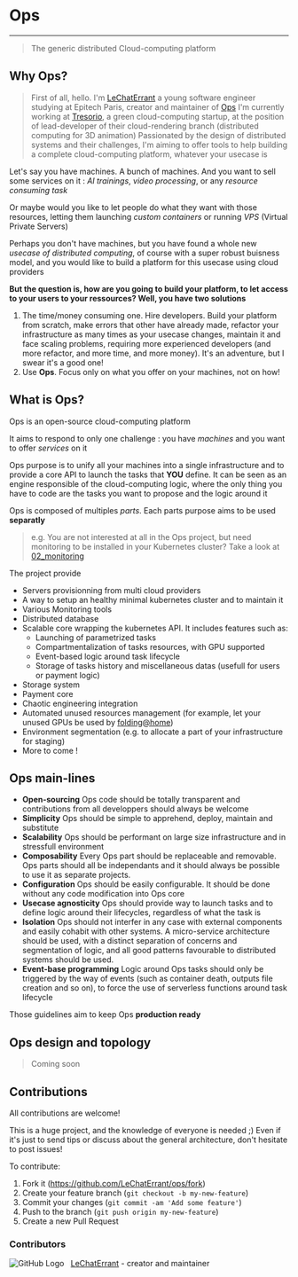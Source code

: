 # Ops

___

> The generic distributed Cloud-computing platform

## Why Ops?

> First of all, hello. I'm [LeChatErrant](https://github.com/LeChatErrant) a young software engineer studying at Epitech Paris, creator and maintainer of [Ops](https://github.com/LeChatErrant/ops)
> I'm currently working at [Tresorio](https://tresorio.com/), a green cloud-computing startup, at the position of lead-developer of their cloud-rendering branch (distributed computing for 3D animation)
> Passionated by the design of distributed systems and their challenges, I'm aiming to offer tools to help building a complete cloud-computing platform, whatever your usecase is

Let's say you have machines. A bunch of machines. And you want to sell some services on it : *AI trainings*, *video processing*, or any *resource consuming task*

Or maybe would you like to let people do what they want with those resources, letting them launching *custom containers* or running *VPS* (Virtual Private Servers)

Perhaps you don't have machines, but you have found a whole new *usecase of distributed computing*, of course with a super robust buisness model, and you would like to build a platform for this usecase using cloud providers



**But the question is, how are you going to build your platform, to let access to your users to your ressources? Well, you have two solutions**

1. The time/money consuming one. Hire developers. Build your platform from scratch, make errors that other have already made, refactor your infrastructure as many times as your usecase changes, maintain it and face scaling problems, requiring more experienced developers (and more refactor, and more time, and more money). It's an adventure, but I swear it's a good one!
2. Use **Ops**. Focus only on what you offer on your machines, not on how!

## What is Ops?

Ops is an open-source cloud-computing platform

It aims to respond to only one challenge : you have *machines* and you want to offer *services* on it

Ops purpose is to unify all your machines into a single infrastructure and to provide a core API to launch the tasks that **YOU** define. It can be seen as an engine responsible of the cloud-computing logic, where the only thing you have to code are the tasks you want to propose and the logic around it

Ops is composed of multiples *parts*. Each parts purpose aims to be used **separatly**
> e.g. You are not interested at all in the Ops project, but need monitoring to be installed in your Kubernetes cluster? Take a look at [02_monitoring](/02_monitoring)

The project provide
 * Servers provisionning from multi cloud providers
 * A way to setup an healthy minimal kubernetes cluster and to maintain it
 * Various Monitoring tools
 * Distributed database
 * Scalable core wrapping the kubernetes API. It includes features such as:
   * Launching of parametrized tasks
   * Compartmentalization of tasks resources, with GPU supported
   * Event-based logic around task lifecycle
   * Storage of tasks history and miscellaneous datas (usefull for users or payment logic)
 * Storage system
 * Payment core
 * Chaotic engineering integration
 * Automated unused resources management (for example, let your unused GPUs be used by [folding@home](https://foldingathome.org/))
 * Environment segmentation (e.g. to allocate a part of your infrastructure for staging)
 * More to come !

## Ops main-lines

 - **Open-sourcing** Ops code should be totally transparent and contributions from all developpers should always be welcome
 - **Simplicity** Ops should be simple to apprehend, deploy, maintain and substitute
 - **Scalability** Ops should be performant on large size infrastructure and in stressfull environment
 - **Composability** Every Ops part should be replaceable and removable. Ops parts should all be independants and it should always be possible to use it as separate projects.
 - **Configuration** Ops should be easily configurable. It should be done without any code modification into Ops core
 - **Usecase agnosticity** Ops should provide way to launch tasks and to define logic around their lifecycles, regardless of what the task is
 - **Isolation** Ops should not interfer in any case with external components and easily cohabit with other systems. A micro-service architecture should be used, with a distinct separation of concerns and segmentation of logic, and all good patterns favourable to distributed systems should be used.
 - **Event-base programming** Logic around Ops tasks should only be triggered by the way of events (such as container death, outputs file creation and so on), to force the use of serverless functions around task lifecycle

Those guidelines aim to keep Ops **production ready**

## Ops design and topology
> Coming soon

## Contributions

All contributions are welcome!

This is a huge project, and the knowledge of everyone is needed ;) Even if it's just to send tips or discuss about the general architecture, don't hesitate to post issues!


To contribute:
1. Fork it (<https://github.com/LeChatErrant/ops/fork>)
2. Create your feature branch (`git checkout -b my-new-feature`)
3. Commit your changes (`git commit -am 'Add some feature'`)
4. Push to the branch (`git push origin my-new-feature`)
5. Create a new Pull Request

### Contributors

![GitHub Logo](https://github.com/LeChatErrant.png?size=30) &nbsp; [LeChatErrant](https://github.com/LeChatErrant) - creator and maintainer
